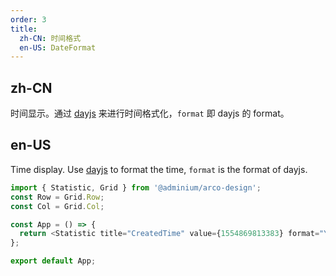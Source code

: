 ```yaml
---
order: 3
title:
  zh-CN: 时间格式
  en-US: DateFormat
---
```


## zh-CN

时间显示。通过 [dayjs](https://github.com/iamkun/dayjs) 来进行时间格式化，`format` 即 dayjs 的 format。

## en-US

Time display. Use [dayjs](https://github.com/iamkun/dayjs) to format the time, `format` is the format of dayjs.

```js
import { Statistic, Grid } from '@adminium/arco-design';
const Row = Grid.Row;
const Col = Grid.Col;

const App = () => {
  return <Statistic title="CreatedTime" value={1554869813383} format="YYYY/MM/DD HH:mm:ss" />;
};

export default App;
```
